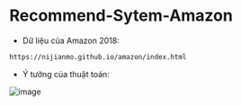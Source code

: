 # Recommend-Sytem-Amazon

- Dữ liệu của Amazon 2018:
```sh
https://nijianmo.github.io/amazon/index.html
```

- Ý tưởng của thuật toán:

![image](https://user-images.githubusercontent.com/52172667/147124282-661cfd0a-a254-4d7e-9476-2c31a413171c.png)

